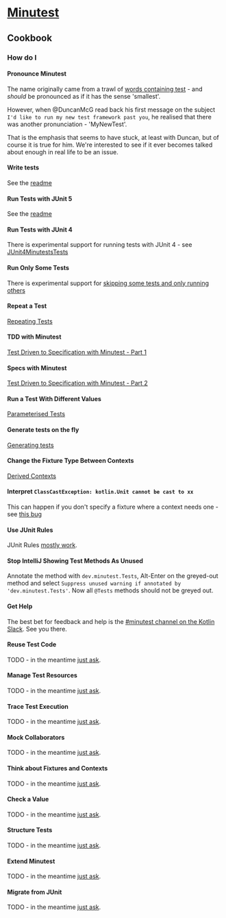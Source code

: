 # [Minutest](README.md)

## Cookbook

### How do I

#### Pronounce Minutest

The name originally came from a trawl of [words containing test](https://www.thefreedictionary.com/words-containing-test) - and *should* be pronounced as if it has the sense 'smallest'. 

However, when @DuncanMcG read back his first message on the subject `I'd like to run my new test framework past you`, he realised that there was another pronunciation - 'MyNewTest'.

That is the emphasis that seems to have stuck, at least with Duncan, but of course it is true for him. We're interested to see if it ever becomes talked about enough in real life to be an issue.  

#### Write tests

See the [readme](README.md)

#### Run Tests with JUnit 5

See the [readme](README.md)

#### Run Tests with JUnit 4

There is experimental support for running tests with JUnit 4 - see 
[JUnit4MinutestsTests](../core/src/test/kotlin/dev/minutest/junit/experimental/JUnit4MinutestsTests.kt)

#### Run Only Some Tests

There is experimental support for [skipping some tests and only running others](focus-and-skip.md)

#### Repeat a Test

[Repeating Tests](../core/src/test/kotlin/dev/minutest/examples/RepeatingExampleTests.kt)

#### TDD with Minutest

[Test Driven to Specification with Minutest - Part 1](http://oneeyedmen.com/test-driven-to-specification-with-minutest-part1.html)

#### Specs with Minutest

[Test Driven to Specification with Minutest - Part 2](http://oneeyedmen.com/test-driven-to-specification-with-minutest-part2.html)


#### Run a Test With Different Values

[Parameterised Tests](../core/src/test/kotlin/dev/minutest/examples/ParameterisedExampleTests.kt)

#### Generate tests on the fly

[Generating tests](generating-tests.md)

#### Change the Fixture Type Between Contexts

[Derived Contexts](../core/src/test/kotlin/dev/minutest/examples/DerivedContextExampleTests.kt)

#### Interpret `ClassCastException: kotlin.Unit cannot be cast to xx`

This can happen if you don't specify a fixture where a context needs one - see [this bug](https://github.com/dmcg/minutest/issues/24)

#### Use JUnit Rules

JUnit Rules [mostly work](junit-rules.md).

#### Stop IntelliJ Showing Test Methods As Unused

Annotate the method with `dev.minutest.Tests`, Alt-Enter on the greyed-out method and select `Suppress unused warning if annotated by 'dev.minutest.Tests'`. Now all `@Tests` methods should not be greyed out. 

#### Get Help

The best bet for feedback and help is the [#minutest channel on the Kotlin Slack](https://kotlinlang.slack.com/messages/CCYE00YM6). See you there.

#### Reuse Test Code

TODO - in the meantime [just ask](https://kotlinlang.slack.com/messages/CCYE00YM6).

#### Manage Test Resources

TODO - in the meantime [just ask](https://kotlinlang.slack.com/messages/CCYE00YM6).

#### Trace Test Execution

TODO - in the meantime [just ask](https://kotlinlang.slack.com/messages/CCYE00YM6).

#### Mock Collaborators

TODO - in the meantime [just ask](https://kotlinlang.slack.com/messages/CCYE00YM6).

#### Think about Fixtures and Contexts

TODO - in the meantime [just ask](https://kotlinlang.slack.com/messages/CCYE00YM6).

#### Check a Value

TODO - in the meantime [just ask](https://kotlinlang.slack.com/messages/CCYE00YM6).

#### Structure Tests

TODO - in the meantime [just ask](https://kotlinlang.slack.com/messages/CCYE00YM6).

#### Extend Minutest

TODO - in the meantime [just ask](https://kotlinlang.slack.com/messages/CCYE00YM6).

#### Migrate from JUnit

TODO - in the meantime [just ask](https://kotlinlang.slack.com/messages/CCYE00YM6).
